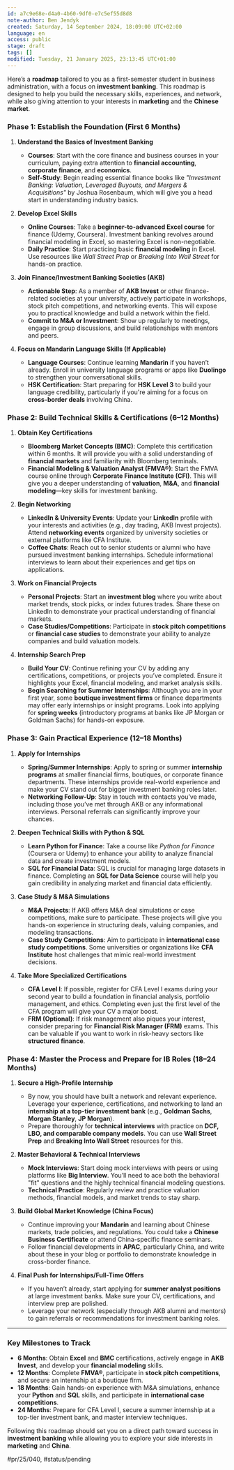 ```yaml
---
id: a7c9e68e-d4a0-4b60-9df0-e7c5ef55d8d8
note-author: Ben Jendyk
created: Saturday, 14 September 2024, 18:09:00 UTC+02:00
language: en
access: public
stage: draft
tags: []
modified: Tuesday, 21 January 2025, 23:13:45 UTC+01:00
---
```


Here’s a **roadmap** tailored to you as a first-semester student in business administration, with a focus on **investment banking**. This roadmap is designed to help you build the necessary skills, experiences, and network, while also giving attention to your interests in **marketing** and the **Chinese market**.

### **Phase 1: Establish the Foundation (First 6 Months)**

1. **Understand the Basics of Investment Banking**  
	- **Courses**: Start with the core finance and business courses in your curriculum, paying extra attention to **financial accounting**, **corporate finance**, and **economics**. 
	- **Self-Study**: Begin reading essential finance books like *"Investment Banking: Valuation, Leveraged Buyouts, and Mergers & Acquisitions"* by Joshua Rosenbaum, which will give you a head start in understanding industry basics.

2. **Develop Excel Skills**  
	- **Online Courses**: Take a **beginner-to-advanced Excel course** for finance (Udemy, Coursera). Investment banking revolves around financial modeling in Excel, so mastering Excel is non-negotiable.
	- **Daily Practice**: Start practicing basic **financial modeling** in Excel. Use resources like *Wall Street Prep* or *Breaking Into Wall Street* for hands-on practice.

3. **Join Finance/Investment Banking Societies (AKB)**  
	- **Actionable Step**: As a member of **AKB Invest** or other finance-related societies at your university, actively participate in workshops, stock pitch competitions, and networking events. This will expose you to practical knowledge and build a network within the field.
	- **Commit to M&A or Investment**: Show up regularly to meetings, engage in group discussions, and build relationships with mentors and peers.

4. **Focus on Mandarin Language Skills (If Applicable)**  
	- **Language Courses**: Continue learning **Mandarin** if you haven’t already. Enroll in university language programs or apps like **Duolingo** to strengthen your conversational skills.
	- **HSK Certification**: Start preparing for **HSK Level 3** to build your language credibility, particularly if you're aiming for a focus on **cross-border deals** involving China.

### **Phase 2: Build Technical Skills & Certifications (6–12 Months)**

1. **Obtain Key Certifications**
	- **Bloomberg Market Concepts (BMC)**: Complete this certification within 6 months. It will provide you with a solid understanding of **financial markets** and familiarity with Bloomberg terminals.
	- **Financial Modeling & Valuation Analyst (FMVA®)**: Start the FMVA course online through **Corporate Finance Institute (CFI)**. This will give you a deeper understanding of **valuation**, **M&A**, and **financial modeling**—key skills for investment banking.

2. **Begin Networking**
	- **LinkedIn & University Events**: Update your **LinkedIn** profile with your interests and activities (e.g., day trading, AKB Invest projects). Attend **networking events** organized by university societies or external platforms like CFA Institute.
	- **Coffee Chats**: Reach out to senior students or alumni who have pursued investment banking internships. Schedule informational interviews to learn about their experiences and get tips on applications.

3. **Work on Financial Projects**
	- **Personal Projects**: Start an **investment blog** where you write about market trends, stock picks, or index futures trades. Share these on LinkedIn to demonstrate your practical understanding of financial markets.
	- **Case Studies/Competitions**: Participate in **stock pitch competitions** or **financial case studies** to demonstrate your ability to analyze companies and build valuation models.

4. **Internship Search Prep**
	- **Build Your CV**: Continue refining your CV by adding any certifications, competitions, or projects you’ve completed. Ensure it highlights your Excel, financial modeling, and market analysis skills.
	- **Begin Searching for Summer Internships**: Although you are in your first year, some **boutique investment firms** or finance departments may offer early internships or insight programs. Look into applying for **spring weeks** (introductory programs at banks like JP Morgan or Goldman Sachs) for hands-on exposure.

### **Phase 3: Gain Practical Experience (12–18 Months)**

1. **Apply for Internships**  
	- **Spring/Summer Internships**: Apply to spring or summer **internship programs** at smaller financial firms, boutiques, or corporate finance departments. These internships provide real-world experience and make your CV stand out for bigger investment banking roles later.
	- **Networking Follow-Up**: Stay in touch with contacts you’ve made, including those you’ve met through AKB or any informational interviews. Personal referrals can significantly improve your chances.

2. **Deepen Technical Skills with Python & SQL**  
	- **Learn Python for Finance**: Take a course like *Python for Finance* (Coursera or Udemy) to enhance your ability to analyze financial data and create investment models. 
	- **SQL for Financial Data**: SQL is crucial for managing large datasets in finance. Completing an **SQL for Data Science** course will help you gain credibility in analyzing market and financial data efficiently.

3. **Case Study & M&A Simulations**  
	- **M&A Projects**: If AKB offers M&A deal simulations or case competitions, make sure to participate. These projects will give you hands-on experience in structuring deals, valuing companies, and modeling transactions.
	- **Case Study Competitions**: Aim to participate in **international case study competitions**. Some universities or organizations like **CFA Institute** host challenges that mimic real-world investment decisions.

4. **Take More Specialized Certifications**  
	- **CFA Level I**: If possible, register for CFA Level I exams during your second year to build a foundation in financial analysis, portfolio management, and ethics. Completing even just the first level of the CFA program will give your CV a major boost.
	- **FRM (Optional)**: If risk management also piques your interest, consider preparing for **Financial Risk Manager (FRM)** exams. This can be valuable if you want to work in risk-heavy sectors like **structured finance**.

### **Phase 4: Master the Process and Prepare for IB Roles (18–24 Months)**

1. **Secure a High-Profile Internship**  
	- By now, you should have built a network and relevant experience. Leverage your experience, certifications, and networking to land an **internship at a top-tier investment bank** (e.g., **Goldman Sachs**, **Morgan Stanley**, **JP Morgan**).
	- Prepare thoroughly for **technical interviews** with practice on **DCF, LBO, and comparable company models**. You can use **Wall Street Prep** and **Breaking Into Wall Street** resources for this.

2. **Master Behavioral & Technical Interviews**  
	- **Mock Interviews**: Start doing mock interviews with peers or using platforms like **Big Interview**. You’ll need to ace both the behavioral "fit" questions and the highly technical financial modeling questions.
	- **Technical Practice**: Regularly review and practice valuation methods, financial models, and market trends to stay sharp.

3. **Build Global Market Knowledge (China Focus)**  
	- Continue improving your **Mandarin** and learning about Chinese markets, trade policies, and regulations. You could take a **Chinese Business Certificate** or attend China-specific finance seminars.
	- Follow financial developments in **APAC**, particularly China, and write about these in your blog or portfolio to demonstrate knowledge in cross-border finance.

4. **Final Push for Internships/Full-Time Offers**  
	- If you haven’t already, start applying for **summer analyst positions** at large investment banks. Make sure your CV, certifications, and interview prep are polished.
	- Leverage your network (especially through AKB alumni and mentors) to gain referrals or recommendations for investment banking roles.

---

### Key Milestones to Track

- **6 Months**: Obtain **Excel** and **BMC** certifications, actively engage in **AKB Invest**, and develop your **financial modeling** skills.
- **12 Months**: Complete **FMVA®**, participate in **stock pitch competitions**, and secure an internship at a boutique firm.
- **18 Months**: Gain hands-on experience with M&A simulations, enhance your **Python** and **SQL** skills, and participate in **international case competitions**.
- **24 Months**: Prepare for CFA Level I, secure a summer internship at a top-tier investment bank, and master interview techniques.

Following this roadmap should set you on a direct path toward success in **investment banking** while allowing you to explore your side interests in **marketing** and **China**.


#pr/25/040, #status/pending